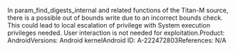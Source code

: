 In param_find_digests_internal and related functions of the Titan-M source, there is a possible out of bounds write due to an incorrect bounds check. This could lead to local escalation of privilege with System execution privileges needed. User interaction is not needed for exploitation.Product: AndroidVersions: Android kernelAndroid ID: A-222472803References: N/A